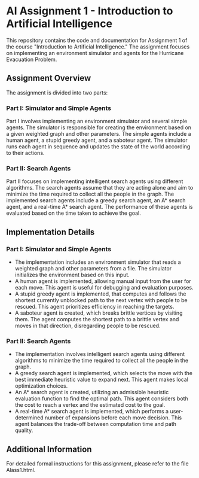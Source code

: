 # AI Assignment 1 - Introduction to Artificial Intelligence

This repository contains the code and documentation for Assignment 1 of the course "Introduction to Artificial Intelligence." The assignment focuses on implementing an environment simulator and agents for the Hurricane Evacuation Problem.

## Assignment Overview

The assignment is divided into two parts:

### Part I: Simulator and Simple Agents

Part I involves implementing an environment simulator and several simple agents. The simulator is responsible for creating the environment based on a given weighted graph and other parameters. The simple agents include a human agent, a stupid greedy agent, and a saboteur agent. The simulator runs each agent in sequence and updates the state of the world according to their actions.

### Part II: Search Agents

Part II focuses on implementing intelligent search agents using different algorithms. The search agents assume that they are acting alone and aim to minimize the time required to collect all the people in the graph. The implemented search agents include a greedy search agent, an A* search agent, and a real-time A* search agent. The performance of these agents is evaluated based on the time taken to achieve the goal.

## Implementation Details

### Part I: Simulator and Simple Agents

- The implementation includes an environment simulator that reads a weighted graph and other parameters from a file. The simulator initializes the environment based on this input.
- A human agent is implemented, allowing manual input from the user for each move. This agent is useful for debugging and evaluation purposes.
- A stupid greedy agent is implemented, that computes and follows the shortest currently unblocked path to the next vertex with people to be rescued. This agent prioritizes efficiency in reaching the targets.
- A saboteur agent is created, which breaks brittle vertices by visiting them. The agent computes the shortest path to a brittle vertex and moves in that direction, disregarding people to be rescued.

### Part II: Search Agents

- The implementation involves intelligent search agents using different algorithms to minimize the time required to collect all the people in the graph.
- A greedy search agent is implemented, which selects the move with the best immediate heuristic value to expand next. This agent makes local optimization choices.
- An A* search agent is created, utilizing an admissible heuristic evaluation function to find the optimal path. This agent considers both the cost to reach a vertex and the estimated cost to the goal.
- A real-time A* search agent is implemented, which performs a user-determined number of expansions before each move decision. This agent balances the trade-off between computation time and path quality.


## Additional Information

For detailed formal instructions for this assignment, please refer to the file Alass1.html.
